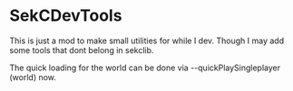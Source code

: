 SekCDevTools
============
This is just a mod to make small utilities for while I dev. Though I may add some tools that dont belong in sekclib.

The quick loading for the world can be done via --quickPlaySingleplayer (world) now.
